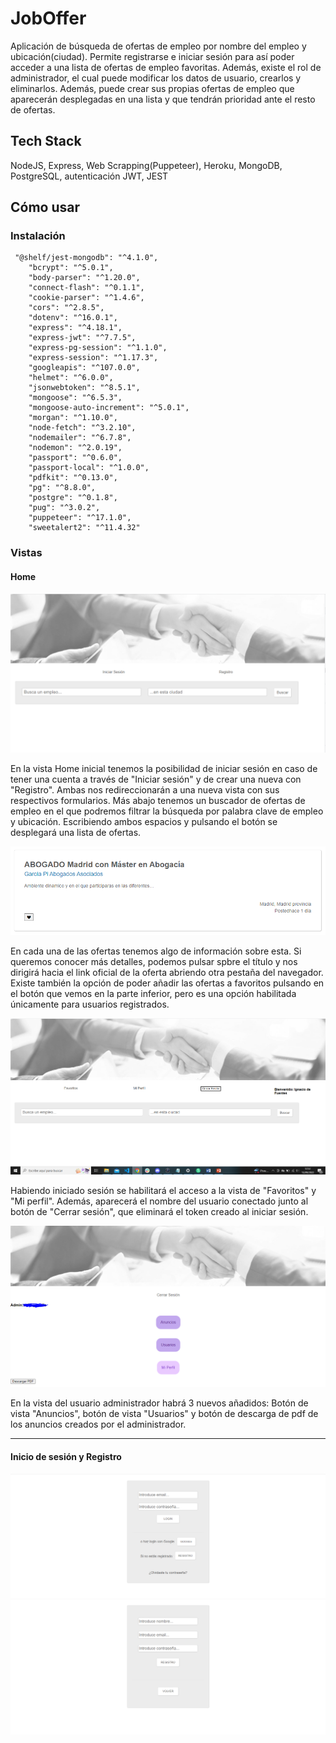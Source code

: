 # JobOffer
Aplicación de búsqueda de ofertas de empleo por nombre del empleo y ubicación(ciudad). Permite registrarse e iniciar sesión para así poder acceder a una lista de ofertas de empleo favoritas. Además, existe el rol de administrador, el cual puede modificar los datos de usuario, crearlos y eliminarlos. Además, puede crear sus propias ofertas de empleo que aparecerán desplegadas en una lista y que tendrán prioridad ante el resto de ofertas.
<h2>Tech Stack</h2>
NodeJS, Express, Web Scrapping(Puppeteer), Heroku, MongoDB, PostgreSQL, autenticación JWT, JEST
<h2>Cómo usar</h2>
<h3>Instalación</h3>

```
 "@shelf/jest-mongodb": "^4.1.0",
    "bcrypt": "^5.0.1",
    "body-parser": "^1.20.0",
    "connect-flash": "^0.1.1",
    "cookie-parser": "^1.4.6",
    "cors": "^2.8.5",
    "dotenv": "^16.0.1",
    "express": "^4.18.1",
    "express-jwt": "^7.7.5",
    "express-pg-session": "^1.1.0",
    "express-session": "^1.17.3",
    "googleapis": "^107.0.0",
    "helmet": "^6.0.0",
    "jsonwebtoken": "^8.5.1",
    "mongoose": "^6.5.3",
    "mongoose-auto-increment": "^5.0.1",
    "morgan": "^1.10.0",
    "node-fetch": "^3.2.10",
    "nodemailer": "^6.7.8",
    "nodemon": "^2.0.19",
    "passport": "^0.6.0",
    "passport-local": "^1.0.0",
    "pdfkit": "^0.13.0",
    "pg": "^8.8.0",
    "postgre": "^0.1.8",
    "pug": "^3.0.2",
    "puppeteer": "^17.1.0",
    "sweetalert2": "^11.4.32"

```

<h3>Vistas</h3>

**<h4>Home</h4>**

![My Image](/assets/img/JobApp1.PNG)

En la vista Home inicial tenemos la posibilidad de iniciar sesión en caso de tener una cuenta a través de "Iniciar sesión" y de crear una nueva con "Registro". Ambas nos redireccionarán a una nueva vista con sus respectivos formularios. Más abajo tenemos un buscador de ofertas de empleo en el que podremos filtrar la búsqueda por palabra clave de empleo y ubicación. Escribiendo ambos espacios y pulsando el botón se desplegará una lista de ofertas.

![My image](/assets/img/ofertaJobApp.PNG)

En cada una de las ofertas tenemos algo de información sobre esta. Si queremos conocer más detalles, podemos pulsar spbre el título y nos dirigirá hacia el link oficial de la oferta abriendo otra pestaña del navegador. Existe también la opción de poder añadir las ofertas a favoritos pulsando en el botón que vemos en la parte inferior, pero es una opción habilitada únicamente para usuarios registrados.

![UserHome](/assets/img/JobApp2.png)

Habiendo iniciado sesión se habilitará el acceso a la vista de "Favoritos" y "Mi perfil". Además, aparecerá el nombre del usuario conectado junto al botón de "Cerrar sesión", que eliminará el token creado al iniciar sesión.

![AdminHome](/assets/img/HomeAdmin.PNG)

En la vista del usuario administrador habrá 3 nuevos añadidos: Botón de vista "Anuncios", botón de vista "Usuarios" y botón de descarga de pdf de los anuncios creados por el administrador.

--------------------------------------------------------------------------------------------------------

**<h4>Inicio de sesión y Registro</h4>**

![login](assets/img/JobAppLogin.png)
![register](assets/img/JobAppRegister.png)
